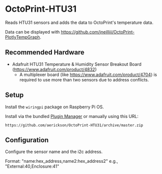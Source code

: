 # OctoPrint-HTU31

Reads HTU31 sensors and adds the data to OctoPrint's temperature data.

Data can be displayed with https://github.com/jneilliii/OctoPrint-PlotlyTempGraph.

## Recommended Hardware

- Adafruit HTU31 Temperature & Humidity Sensor Breakout Board (https://www.adafruit.com/product/4832)
  - A multiplexer board (like https://www.adafruit.com/product/4704) is required to use more than two sensors due to address conflicts.

## Setup

Install the `wiringpi` package on Raspberry Pi OS.

Install via the bundled [Plugin Manager](https://docs.octoprint.org/en/master/bundledplugins/pluginmanager.html)
or manually using this URL:

    https://github.com/aerickson/OctoPrint-HTU31/archive/master.zip

## Configuration

Configure the sensor name and the i2c address.

Format: "name:hex_address,name2:hex_address2"
e.g., "External:40,Enclosure:41"
